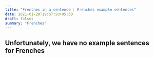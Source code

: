 ```yaml
---
title: "Frenches in a sentence | Frenches example sentences"
date: 2021-01-20T19:57:50+05:30
draft: falses
summary: "Frenches"
---
```

## Unfortunately, we have no example sentences for Frenches                 
